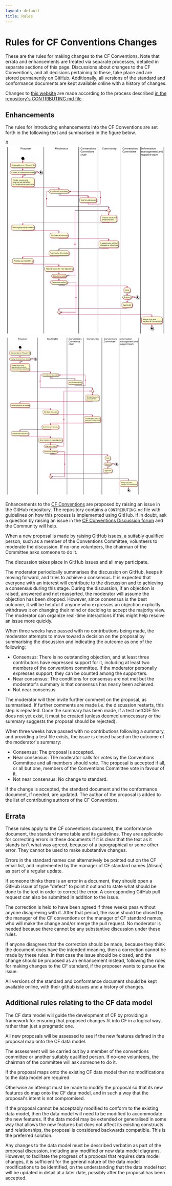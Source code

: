 ```yaml
---
layout: default
title: Rules
---
```

<!-- 
TODO:
https://github.com/cf-convention/cf-convention.github.io/issues/102#issuecomment-641318312 :
- Update diagram to include data model updates
-->
# Rules for CF Conventions Changes
These are the rules for making changes to the CF Conventions. Note that errata and enhancements are treated via separate processes, detailed in separate sections of this page.
Discussions about changes to the CF Conventions, and all decisions pertaining to these, take place and are stored permanently on GitHub.
Additionally, all versions of the standard and conformance documents are kept available online with a history of changes.

Changes to [this website](https://github.com/cf-convention/cf-convention.github.io) are made according to the process described [in the repository's CONTRIBUTING.md file](https://github.com/cf-convention/cf-convention.github.io/blob/master/CONTRIBUTING.md).

## Enhancements
The rules for introducing enhancements into the CF Conventions are set forth in the following text and summarised in the figure below.

#![Figure detailing change process, derived from cf-change-process.plantuml](Data/media/images/cf-change-process.svg)
<a href="Data/media/images/cf-change-process.svg"><img src="Data/media/images/cf-change-process.svg" alt="Figure detailing change process, derived from cf-change-process.plantuml" height="500px"></a>

Enhancements to the [CF Conventions](https://github.com/cf-convention/cf-conventions) are proposed by raising an issue in the GitHub repository.
The repository contains a `CONTRIBUTING.md` file with guidelines on how this process is implemented using GitHub.
If in doubt, ask a question by raising an issue in the [CF Conventions Discussion forum](https://github.com/cf-convention/discuss) and the Community will help.

When a new proposal is made by raising GitHub issues, a suitably qualified person, such as a member of the Conventions Committee, volunteers to moderate the discussion.
If no-one volunteers, the chairman of the Committee asks someone to do it.

The discussion takes place in GitHub issues and all may participate.

The moderator periodically summarises the discussion on GitHub, keeps it moving forward, and tries to achieve a consensus.
It is expected that everyone with an interest will contribute to the discussion and to achieving a consensus during this stage.
During the discussion, if an objection is raised, answered and not reasserted, the moderator will assume the objection has been dropped.
However, since consensus is the best outcome, it will be helpful if anyone who expresses an objection explicitly withdraws it on changing their mind or deciding to accept the majority view.
The moderator can organize real-time interactions if this might help resolve an issue more quickly.

When three weeks have passed with no contributions being made, the moderator attempts to move toward a decision on the proposal by summarising the discussion and indicating the outcome as one of the following:

- Consensus: There is no outstanding objection, and at least three contributors have expressed support for it, including at least two members of the conventions committee.
If the moderator personally expresses support, they can be counted among the supporters.
- Near consensus: The conditions for consensus are not met but the moderator's summary is that consensus has nearly been achieved.
- Not near consensus.

The moderator will then invite further comment on the proposal, as summarised.
If further comments are made i.e. the discussion restarts, this step is repeated.
Once the summary has been made, if a test netCDF file does not yet exist, it must be created (unless deemed unnecessary or the summary suggests the proposal should be rejected).

When three weeks have passed with no contributions following a summary, and providing a test file exists, the issue is closed based on the outcome of the moderator's summary:
- Consensus: The proposal is accepted.
- Near consensus: The moderator calls for votes by the Conventions Committee and all members should vote.
The proposal is accepted if all, or all but one, members of the Conventions Committee vote in favour of it.
- Not near consensus: No change to standard.

If the change is accepted, the standard document and the conformance document, if needed, are updated.
The author of the proposal is added to the list of contributing authors of the CF Conventions.

## Errata
These rules apply to the CF conventions document, the conformance document, the standard name table and its guidelines.
They are applicable for correcting errors in these documents if it is clear that the text as it stands isn't what was agreed, because of a typographical or some other error.
They cannot be used to make substantive changes.

Errors in the standard names can alternatively be pointed out on the CF email list, and implemented by the manager of CF standard names (Alison) as part of a regular update.

If someone thinks there is an error in a document, they should open a GitHub issue of type "defect" to point it out and to state what should be done to the text in order to correct the error.
A corresponding GitHub pull request can also be submitted in addition to the issue.

The correction is held to have been agreed if three weeks pass without anyone disagreeing with it.
After that period, the issue should be closed by the manager of the CF conventions or the manager of CF standard names, who will make the change and/or merge the pull request.
No moderator is needed because there cannot be any substantive discussion under these rules.

If anyone disagrees that the correction should be made, because they think the document does have the intended meaning, then a correction cannot be made by these rules.
In that case the issue should be closed, and the change should be proposed as an enhancement instead, following the rules for making changes to the CF standard, if the proposer wants to pursue the issue.

All versions of the standard and conformance document should be kept available online, with their github issues and a history of changes.

## Additional rules relating to the CF data model

The CF data model will guide the development of CF by providing a framework for ensuring that proposed changes fit into CF in a logical way, rather than just a pragmatic one.

All new proposals will be assessed to see if the new features defined in the proposal map onto the CF data model.

The assessment will be carried out by a member of the conventions  committee or another suitably qualified person. If no-one  volunteers, the chairman of the committee will ask someone to do it.

If the proposal maps onto the existing CF data model then no  modifications to the data model are required.

Otherwise an attempt must be made to modify the proposal so that its  new features do map onto the CF data model, and in such a way that  the proposal's intent is not compromised.

If the proposal cannot be acceptably modified to conform to the existing data model, then the data model will need to be modified to  accommodate the new features. If the data model may be extended or generalised in some way that allows the new features but does not affect its existing constructs and relationships, the proposal is considered backwards compatible. This is the preferred solution.

Any changes to the data model must be described verbatim as part of the proposal discussion, including any modified or new data model diagrams. However, to facilitate the progress of a proposal that requires data model changes, it is sufficient for the general nature of the data model modifications to be identified, on the understanding that the data model text will be updated in detail at a later date, possibly after the proposal has been accepted.
